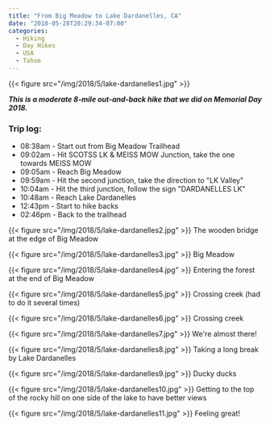 ```yaml
---
title: "From Big Meadow to Lake Dardanelles, CA"
date: "2018-05-28T20:29:34-07:00"
categories:
  - Hiking
  - Day Hikes
  - USA
  - Tahoe
---
```


{{< figure src="/img/2018/5/lake-dardanelles1.jpg" >}}


***This is a moderate 8-mile out-and-back hike that we did on Memorial Day 2018.***
### Trip log:
* 08:38am - Start out from Big Meadow Trailhead
* 09:02am - Hit SCOTSS LK & MEISS MOW Junction, take the one towards MEISS MOW
* 09:05am - Reach Big Meadow
* 09:59am - Hit the second junction, take the direction to "LK Valley"
* 10:04am - Hit the third junction, follow the sign "DARDANELLES LK"
* 10:48am - Reach Lake Dardanelles
* 12:43pm - Start to hike backs
* 02:46pm - Back to the trailhead

<!--more-->

{{< figure src="/img/2018/5/lake-dardanelles2.jpg" >}}
The wooden bridge at the edge of Big Meadow

{{< figure src="/img/2018/5/lake-dardanelles3.jpg" >}}
Big Meadow

{{< figure src="/img/2018/5/lake-dardanelles4.jpg" >}}
Entering the forest at the end of Big Meadow

{{< figure src="/img/2018/5/lake-dardanelles5.jpg" >}}
Crossing creek (had to do it several times)

{{< figure src="/img/2018/5/lake-dardanelles6.jpg" >}}
Crossing creek

{{< figure src="/img/2018/5/lake-dardanelles7.jpg" >}}
We're almost there!

{{< figure src="/img/2018/5/lake-dardanelles8.jpg" >}}
Taking a long break by Lake Dardanelles

{{< figure src="/img/2018/5/lake-dardanelles9.jpg" >}}
Ducky ducks

{{< figure src="/img/2018/5/lake-dardanelles10.jpg" >}}
Getting to the top of the rocky hill on one side of the lake to have better views

{{< figure src="/img/2018/5/lake-dardanelles11.jpg" >}}
Feeling great!
